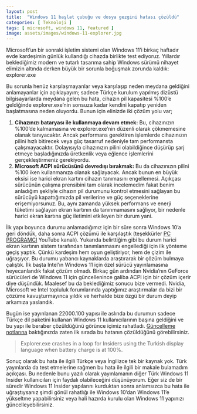 ```yaml
---
layout: post
title:  "Windows 11 başlat çubuğu ve dosya gezgini hatası çözüldü"
categories: [ Teknoloji ]
tags: [ microsoft, windows 11, featured ]
image: assets/images/windows-11-explorer.jpg
---
```

Microsoft’un bir sonraki işletim sistemi olan Windows 11’i birkaç haftadır evde kardeşimin günlük kullandığı cihazda birlikte test ediyoruz. Yıllardır beklediğimiz modern ve tutarlı tasarıma sahip Windows sürümü nihayet elimizin altında derken büyük bir sorunla boğuşmak zorunda kaldık: explorer.exe

Bu sorunla henüz karşılaşmayanlar veya karşılaşıp neden meydana geldiğini anlamayanlar için açıklayayım; sadece Türkçe kurulum yapılmış dizüstü bilgisayarlarda meydana gelen bu hata, cihazın pil kapasitesi %100’e geldiğinde explorer.exe’nin sonsuza kadar kendini kapatıp yeniden başlatmasına neden oluyordu. Bunun için elinizde iki çözüm yolu var;
1. **Cihazınızı bataryası ile kullanmaya devam etmek:** Bu, cihazınızın %100’de kalmamasına ve explorer.exe’nin düzenli olarak çökmemesine olanak tanıyacaktır. Ancak performans gerektiren işlemlerde cihazınızın pilini hızlı bitirecek veya güç tasarruf nedeniyle tam performansta çalışmayacaktır. Dolayısıyla cihazınızın pilini olabildiğince düşürüp şarj etmeye başladığınızda üretkenlik veya eğlence işlemlerini gerçekleştirmeniz gerekiyordu.
2. **Microsoft ACPI sürücüsünü devredışı bırakmak:** Bu da cihazınızın pilini %100 iken kullanmanıza olanak sağlayacak. Ancak bunun en büyük eksisi ise harici ekran kartını cihazın tanımasını engellemesi. Açıkçası sürücünün çalışma prensibini tam olarak incelemedim fakat benim anladığım şekliyle cihazın pil durumunu kontrol etmesini sağlayan bu sürücüyü kapattığımızda pil verilerine ve güç seçeneklerine erişemiyorsunuz. Bu, aynı zamanda yüksek performans ve enerji tüketimi sağlayan ekran kartının da tanınmamasını sağlıyor, bir nedenle harici ekran kartına güç iletimini etkileyen bir durum yani.

İlk yapı boyunca durumu anlamadığımız için bir süre sonra Windows 10’a geri döndük, daha sonra ACPI çözümü ile karşılaştık (teşekkürler [PC PROGRAMCI](https://www.youtube.com/watch?v=UmgZjMkZ7hE) YouTube kanalı). Yukarıda belirttiğim gibi bu durum harici ekran kartının sistem tarafından tanımlanmasını engellediği için ilk yönteme geçiş yaptık. Çünkü kardeşim hem oyun geliştiriyor, hem de çizim ile uğraşıyor. Bu durumu yabancı kaynaklarda araştırarak bir çözüm bulmaya çalıştık. İlk başta Intel’ın Windows 11 için özel sürücü yayınlamasına heyecanlandık fakat çözüm olmadı. Birkaç gün ardından Nvidia’nın GeForce sürücüleri de Windows 11 için güncellenince galiba ACPI için bir çözüm içerir diye düşündük. Maalesef bu da beklediğimiz sonucu bize vermedi. Nvidia, Microsoft ve Intel topluluk forumlarında yaptığımız araştırmalar da bizi bir çözüme kavuşturmayınca yıldık ve herhalde bize özgü bir durum deyip arkamıza yaslandık.

Bugün ise yayınlanan 22000.100 yapısı ile aslında bu durumun sadece Türkçe dil paketini kullanan Windows 11 kullanıcılarının başına geldiğini ve bu yapı ile beraber çözüldüğünü görünce içimiz rahatladı. [Güncelleme notlarına](https://blogs.windows.com/windows-insider/2021/07/22/announcing-windows-11-insider-preview-build-22000-100/) baktığınızda zaten ilk sırada bu hatanın çözüldüğünü görebilirsiniz.
> Explorer.exe crashes in a loop for Insiders using the Turkish display language when battery charge is at 100%.

Sonuç olarak bu hata ile ilgili Türkçe veya İngilizce tek bir kaynak yok. Türk yayınlarda da test etmelerine rağmen bu hata ile ilgili bir makale bulamadım açıkçası. Bu nedenle bunu yazılı olarak yayınlamanın diğer Türk Windows 11 Insider kullanıcıları için faydalı olabileceğini düşünüyorum. Eğer siz de bir süredir Windows 11 Insider yapılarını kurduktan sonra anlamsızca bu hata ile uğraştıysanız şimdi gönül rahatlığı ile Windows 10’dan Windows 11’e yükseltme yapabilirsiniz veya hali hazırda kurulu olan Windows 11 yapınızı güncelleyebilirsiniz.
